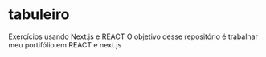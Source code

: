 # tabuleiro
Exercícios usando Next.js e REACT
O objetivo desse repositório é trabalhar meu portifólio em REACT e next.js
